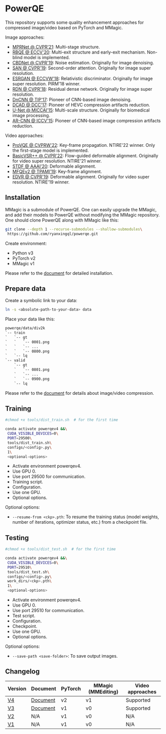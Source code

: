 # PowerQE

This repository supports some quality enhancement approaches for compressed image/video based on PyTorch and MMagic.

Image approaches:

- [MPRNet @ CVPR'21](https://github.com/swz30/MPRNet): Multi-stage structure.
- [RBQE @ ECCV'20](https://github.com/ryanxingql/rbqe): Multi-exit structure and early-exit mechanism. Non-blind model is implemented.
- [CBDNet @ CVPR'19](https://github.com/GuoShi28/CBDNet): Noise estimation. Originally for image denoising.
- [SAN @ CVPR'19](https://github.com/daitao/SAN): Second-order attention. Originally for image super resolution.
- [ESRGAN @ ECCVW'18](https://github.com/xinntao/ESRGAN): Relativistic discriminator. Originally for image super resolution. PIRM'18 winner.
- [RDN @ CVPR'18](https://github.com/yulunzhang/RDN): Residual dense network. Originally for image super resolution.
- [DnCNN @ TIP'17](https://github.com/cszn/DnCNN): Pioneer of CNN-based image denoising.
- [DCAD @ DCC'17](https://ieeexplore.ieee.org/abstract/document/7923714): Pioneer of HEVC compression artifacts reduction.
- [U-Net @ MICCAI'15](https://arxiv.org/abs/1505.04597): Multi-scale structure. Originally for biomedical image processing.
- [AR-CNN @ ICCV'15](https://arxiv.org/abs/1504.06993): Pioneer of CNN-based image compression artifacts reduction.

Video approaches:

- [ProVQE @ CVPRW'22](https://github.com/ryanxingql/winner-ntire22-vqe): Key-frame propagation. NTIRE'22 winner. Only the first-stage model is implemented.
- [BasicVSR++ @ CVPR'22](https://github.com/ckkelvinchan/BasicVSR_PlusPlus): Flow-guided deformable alignment. Originally for video super resolution. NTIRE'21 winner.
- [STDF @ AAAI'20](https://github.com/ryanxingql/stdf-pytorch): Deformable alignment.
- [MFQEv2 @ TPAMI'19](https://github.com/ryanxingql/mfqev2.0): Key-frame alignment.
- [EDVR @ CVPR'19](https://github.com/xinntao/EDVR): Deformable alignment. Originally for video super resolution. NTIRE'19 winner.

## Installation

MMagic is a submodule of PowerQE. One can easily upgrade the MMagic, and add their models to PowerQE without modifying the MMagic repository. One should clone PowerQE along with MMagic like this:

```bash
git clone --depth 1 --recurse-submodules --shallow-submodules\
 https://github.com/ryanxingql/powerqe.git
```

Create environment:

- Python v3
- PyTorch v2
- MMagic v1

Please refer to the [document](docs/v4.md#create-environment) for detailed installation.

## Prepare data

Create a symbolic link to your data:

```bash
ln -s <absolute-path-to-your-data> data
```

Place your data like this:

```txt
powerqe/data/div2k
`-- train
`   `-- gt
`   `   `-- 0001.png
`   `   `-- ...
`   `   `-- 0800.png
`   `-- lq
`-- valid
    `-- gt
    `   `-- 0801.png
    `   `-- ...
    `   `-- 0900.png
    `-- lq
```

Please refer to the [document](docs/v4.md#compress-image-and-video) for details about image/video compression.

## Training

```bash
#chmod +x tools/dist_train.sh  # for the first time

conda activate powerqev4 &&\
 CUDA_VISIBLE_DEVICES=0\
 PORT=29500\
 tools/dist_train.sh\
 configs/<config>.py\
 1\
 <optional-options>
```

- Activate environment powerqev4.
- Use GPU 0.
- Use port 29500 for communication.
- Training script.
- Configuration.
- Use one GPU.
- Optional options.

Optional options:

- `--resume-from <ckp>.pth`: To resume the training status (model weights, number of iterations, optimizer status, etc.) from a checkpoint file.

## Testing

```bash
#chmod +x tools/dist_test.sh  # for the first time

conda activate powerqev4 &&\
 CUDA_VISIBLE_DEVICES=0\
 PORT=29510\
 tools/dist_test.sh\
 configs/<config>.py\
 work_dirs/<ckp>.pth\
 1\
 <optional-options>
```

- Activate environment powerqev4.
- Use GPU 0.
- Use port 29510 for communication.
- Test script.
- Configuration.
- Checkpoint.
- Use one GPU.
- Optional options.

Optional options:

- `--save-path <save-folder>`: To save output images.

## Changelog

| Version                                                       | Document               | PyTorch | MMagic (MMEditing) | Video approaches |
| ------------------------------------------------------------- | ---------------------- | ------- | ------------------ | ---------------- |
| [V4](https://github.com/ryanxingql/powerqe/releases/tag/v4.0) | [Document](docs/v4.md) | v2      | v1                 | Supported        |
| [V3](https://github.com/ryanxingql/powerqe/releases/tag/v3.0) | [Document](docs/v3.md) | v1      | v0                 | Supported        |
| [V2](https://github.com/ryanxingql/powerqe/releases/tag/v2.0) | N/A                    | v1      | v0                 | N/A              |
| [V1](https://github.com/ryanxingql/powerqe/releases/tag/v1.0) | N/A                    | v1      | v0                 | N/A              |
